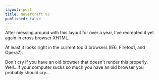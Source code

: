 ```yaml
---
layout: post
title: Nevercraft V3
published: false
---
```


After messing around with this layout for over a year, I've recreated it yet
again in cross browser XHTML.

At least it looks right in the current top 3 browsers (IE6, Firefox1, and
Opera7).

Don't cry if you have an old browser that doesn't render this properly.
Well...if your computer sucks so much you have an old browser you probably
should cry...
